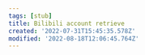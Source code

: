 ```yaml
---
tags: [stub]
title: Bilibili account retrieve
created: '2022-07-31T15:45:35.578Z'
modified: '2022-08-18T12:06:45.764Z'
---
```




